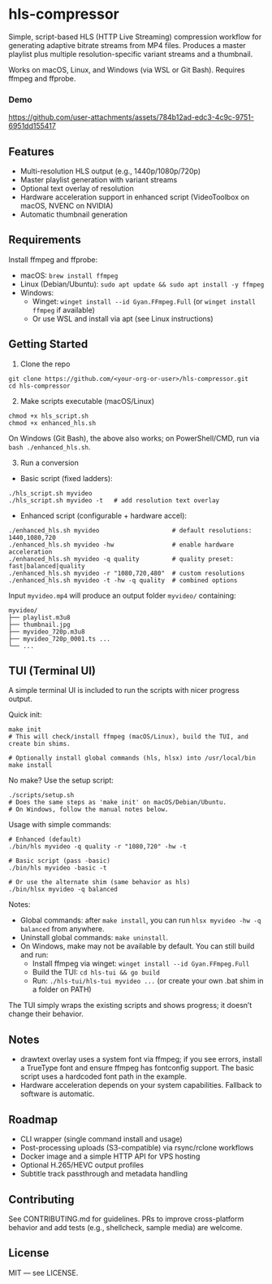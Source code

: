 # hls-compressor

Simple, script-based HLS (HTTP Live Streaming) compression workflow for generating adaptive bitrate streams from MP4 files. Produces a master playlist plus multiple resolution-specific variant streams and a thumbnail.

Works on macOS, Linux, and Windows (via WSL or Git Bash). Requires ffmpeg and ffprobe.

### Demo
https://github.com/user-attachments/assets/784b12ad-edc3-4c9c-9751-6951dd155417


## Features
- Multi-resolution HLS output (e.g., 1440p/1080p/720p)
- Master playlist generation with variant streams
- Optional text overlay of resolution
- Hardware acceleration support in enhanced script (VideoToolbox on macOS, NVENC on NVIDIA)
- Automatic thumbnail generation

## Requirements
Install ffmpeg and ffprobe:
- macOS: `brew install ffmpeg`
- Linux (Debian/Ubuntu): `sudo apt update && sudo apt install -y ffmpeg`
- Windows:
  - Winget: `winget install --id Gyan.FFmpeg.Full` (or `winget install ffmpeg` if available)
  - Or use WSL and install via apt (see Linux instructions)

## Getting Started
1) Clone the repo
```
git clone https://github.com/<your-org-or-user>/hls-compressor.git
cd hls-compressor
```

2) Make scripts executable (macOS/Linux)
```
chmod +x hls_script.sh
chmod +x enhanced_hls.sh
```
On Windows (Git Bash), the above also works; on PowerShell/CMD, run via `bash ./enhanced_hls.sh`.

3) Run a conversion
- Basic script (fixed ladders):
```
./hls_script.sh myvideo
./hls_script.sh myvideo -t   # add resolution text overlay
```

- Enhanced script (configurable + hardware accel):
```
./enhanced_hls.sh myvideo                    # default resolutions: 1440,1080,720
./enhanced_hls.sh myvideo -hw                # enable hardware acceleration
./enhanced_hls.sh myvideo -q quality         # quality preset: fast|balanced|quality
./enhanced_hls.sh myvideo -r "1080,720,480"  # custom resolutions
./enhanced_hls.sh myvideo -t -hw -q quality  # combined options
```

Input `myvideo.mp4` will produce an output folder `myvideo/` containing:
```
myvideo/
├── playlist.m3u8
├── thumbnail.jpg
├── myvideo_720p.m3u8
├── myvideo_720p_0001.ts ...
└── ...
```

## TUI (Terminal UI)
A simple terminal UI is included to run the scripts with nicer progress output.

Quick init:
```
make init
# This will check/install ffmpeg (macOS/Linux), build the TUI, and create bin shims.

# Optionally install global commands (hls, hlsx) into /usr/local/bin
make install
```

No make? Use the setup script:
```
./scripts/setup.sh
# Does the same steps as 'make init' on macOS/Debian/Ubuntu.
# On Windows, follow the manual notes below.
```

Usage with simple commands:
```
# Enhanced (default)
./bin/hls myvideo -q quality -r "1080,720" -hw -t

# Basic script (pass -basic)
./bin/hls myvideo -basic -t

# Or use the alternate shim (same behavior as hls)
./bin/hlsx myvideo -q balanced
```

Notes:
- Global commands: after `make install`, you can run `hlsx myvideo -hw -q balanced` from anywhere.
- Uninstall global commands: `make uninstall`.
- On Windows, make may not be available by default. You can still build and run:
  - Install ffmpeg via winget: `winget install --id Gyan.FFmpeg.Full`
  - Build the TUI: `cd hls-tui && go build`
  - Run: `./hls-tui/hls-tui myvideo ...` (or create your own .bat shim in a folder on PATH)

The TUI simply wraps the existing scripts and shows progress; it doesn’t change their behavior.

## Notes
- drawtext overlay uses a system font via ffmpeg; if you see errors, install a TrueType font and ensure ffmpeg has fontconfig support. The basic script uses a hardcoded font path in the example.
- Hardware acceleration depends on your system capabilities. Fallback to software is automatic.

## Roadmap
- CLI wrapper (single command install and usage)
- Post-processing uploads (S3-compatible) via rsync/rclone workflows
- Docker image and a simple HTTP API for VPS hosting
- Optional H.265/HEVC output profiles
- Subtitle track passthrough and metadata handling

## Contributing
See CONTRIBUTING.md for guidelines. PRs to improve cross-platform behavior and add tests (e.g., shellcheck, sample media) are welcome.

## License
MIT — see LICENSE.
